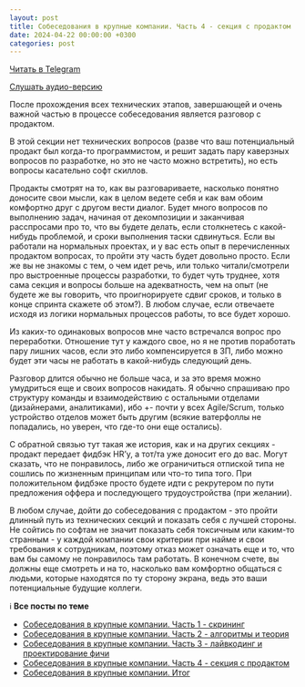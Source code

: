 ```yaml
---
layout: post
title: Собеседования в крупные компании. Часть 4 - секция с продактом
date: 2024-04-22 00:00:00 +0300
categories: post
---
```


[Читать в Telegram](https://t.me/fluttermiddlepodcast/198)

[Слушать аудио-версию](https://music.yandex.ru/album/23735163/track/127046522)

После прохождения всех технических этапов, завершающей и очень важной частью в процессе собеседования является разговор
с продактом.

В этой секции нет технических вопросов (разве что ваш потенциальный продакт был когда-то программистом, и решит задать
пару каверзных вопросов по разработке, но это не часто можно встретить), но есть вопросы касательно софт скиллов.

Продакты смотрят на то, как вы разговариваете, насколько понятно доносите свои мысли, как в целом ведете себя и как вам
обоим комфортно друг с другом вести диалог. Будет много вопросов по выполнению задач, начиная от декомпозиции и
заканчивая расспросами про то, что вы будете делать, если столкнетесь с какой-нибудь проблемой, и сроки выполнения таски
сдвинуться. Если вы работали на нормальных проектах, и у вас есть опыт в перечисленных продактом вопросах, то пройти эту
часть будет довольно просто. Если же вы не знакомы с тем, о чем идет речь, или только читали/смотрели про выстроенные
процессы разработки, то будет чуть труднее, хотя сама секция и вопросы больше на адекватность, чем на опыт (не будете же
вы говорить, что проигнорируете сдвиг сроков, и только в конце спринта скажете об этом?). В любом случае, если отвечаете
исходя из логики нормальных процессов работы, то все будет хорошо.

Из каких-то одинаковых вопросов мне часто встречался вопрос про переработки. Отношение тут у каждого свое, но я не
против поработать пару лишних часов, если это либо компенсируется в ЗП, либо можно будет эти часы не работать в
какой-нибудь следующий день.

Разговор длится обычно не больше часа, и за это время можно умудриться еще и своих вопросов накидать. Я обычно спрашиваю
про структуру команды и взаимодействию с остальными отделами (дизайнерами, аналитиками), ибо +- почти у всех
Agile/Scrum, только устройство отделов может быть другим (всякие ватерфоллы не попадались, но уверен, что где-то они еще
остались).

С обратной связью тут такая же история, как и на других секциях - продакт передает фидбэк HR’у, а тот/та уже доносит его
до вас. Могут сказать, что не понравилось, либо же ограничиться отпиской типа не сошлись по жизненным принципам или
что-то типа того. При положительном фидбэке просто будете идти с рекрутером по пути предложения оффера и последующего
трудоустройства (при желании).

В любом случае, дойти до собеседования с продактом - это пройти длинный путь из технических секций и показать себя с
лучшей стороны. Не сойтись по софтам не значит показать себя токсичным или каким-то странным - у каждой компании свои
критерии при найме и свои требования к сотрудникам, поэтому отказ может означать еще и то, что вам бы самому не
понравилось там работать. В конечном счете, вы должны еще смотреть и на то, насколько вам комфортно общаться с людьми,
которые находятся по ту сторону экрана, ведь это ваши потенциальные будущие коллеги.

ℹ️ **Все посты по теме**

- [Собеседования в крупные компании. Часть 1 - скрининг](https://t.me/fluttermiddlepodcast/194)
- [Собеседования в крупные компании. Часть 2 - алгоритмы и теория](https://t.me/fluttermiddlepodcast/195)
- [Собеседования в крупные компании. Часть 3 - лайвкодинг и проектирование фичи](https://t.me/fluttermiddlepodcast/197)
- [Собеседования в крупные компании. Часть 4 - секция с продактом](https://t.me/fluttermiddlepodcast/198)
- [Собеседования в крупные компании. Итог](https://t.me/fluttermiddlepodcast/199)
